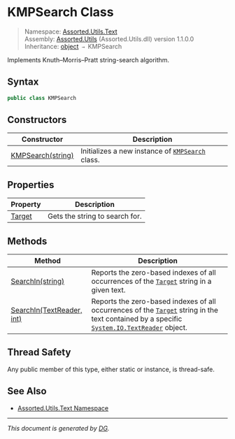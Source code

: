 ﻿# KMPSearch Class

> Namespace: [Assorted.Utils.Text](index.md#assortedutilstext-namespace)\
> Assembly: [Assorted.Utils](index.md) (Assorted.Utils.dll) version 1.1.0.0\
> Inheritance: [object](https://docs.microsoft.com/en-us/dotnet/api/system.object) `→` KMPSearch

Implements Knuth–Morris–Pratt string-search algorithm.

## Syntax

```csharp
public class KMPSearch
```

## Constructors

Constructor | Description
--- | ---
[KMPSearch(string)](Assorted.Utils.Text.KMPSearch.-ctor.md) | Initializes a new instance of [`KMPSearch`](Assorted.Utils.Text.KMPSearch.md) class.

## Properties

Property | Description
--- | ---
[Target](Assorted.Utils.Text.KMPSearch.Target.md) | Gets the string to search for.

## Methods

Method | Description
--- | ---
[SearchIn(string)](Assorted.Utils.Text.KMPSearch.SearchIn.md#searchinstring) | Reports the zero-based indexes of all occurrences of the [`Target`](Assorted.Utils.Text.KMPSearch.Target.md) string in a given text.
[SearchIn(TextReader, int)](Assorted.Utils.Text.KMPSearch.SearchIn.md#searchintextreader-int) | Reports the zero-based indexes of all occurrences of the [`Target`](Assorted.Utils.Text.KMPSearch.Target.md) string in the text contained by a specific [`System.IO.TextReader`](https://docs.microsoft.com/en-us/dotnet/api/system.io.textreader) object.

## Thread Safety

Any public member of this type, either static or instance, is thread\-safe.

## See Also

- [Assorted.Utils.Text Namespace](index.md#assortedutilstext-namespace)

---

_This document is generated by [DG](https://github.com/Khojasteh/dg)._
